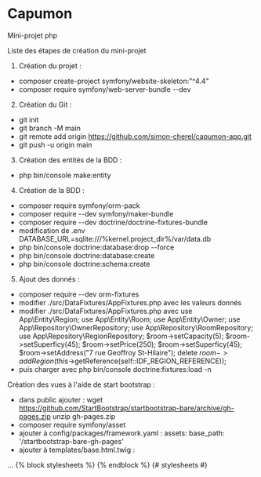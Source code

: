 # Capumon
Mini-projet php

Liste des étapes de création du mini-projet

1. Création du projet :
- composer create-project symfony/website-skeleton:"^4.4" 
- composer require symfony/web-server-bundle --dev

2. Création du Git :
- git init
- git branch -M main
- git remote add origin https://github.com/simon-cherel/capumon-app.git
- git push -u origin main

3. Création des entités de la BDD :
- php bin/console make:entity

4. Création de la BDD :
- composer require symfony/orm-pack
- composer require --dev symfony/maker-bundle
- composer require --dev doctrine/doctrine-fixtures-bundle
- modification de .env DATABASE_URL=sqlite:///%kernel.project_dir%/var/data.db
- php bin/console doctrine:database:drop --force
- php bin/console doctrine:database:create
- php bin/console doctrine:schema:create

5. Ajout des donnés :
- composer require --dev orm-fixtures
- modifier ./src/DataFixtures/AppFixtures.php avec les valeurs donnés
- modifier ./src/DataFixtures/AppFixtures.php avec
use App\Entity\Region;
use App\Entity\Room;
use App\Entity\Owner;
use App\Repository\OwnerRepository;
use App\Repository\RoomRepository;
use App\Repository\RegionRepository;
$room->setCapacity(5);
$room->setSuperficy(45);
$room->setPrice(250);
$room->setSuperficy(45);
$room->setAddress("7 rue Geoffroy St-Hilaire");
delete  $room->addRegion($this->getReference(self::IDF_REGION_REFERENCE));
- puis charger avec php bin/console doctrine:fixtures:load -n

Création des vues à l'aide de start bootstrap :
- dans public ajouter :
wget https://github.com/StartBootstrap/startbootstrap-bare/archive/gh-pages.zip
unzip gh-pages.zip
- composer require symfony/asset
- ajouter à config/packages/framework.yaml :
assets:
        base_path: '/startbootstrap-bare-gh-pages'
- ajouter à templates/base.html.twig :
<!DOCTYPE html>
<html>
    <head>
      ...
      {% block stylesheets %}
        <!-- Core theme CSS (includes Bootstrap)-->
        <link href="{{ asset('css/styles.css') }}" rel="stylesheet">
      {% endblock %} {# stylesheets #}
    </head>

